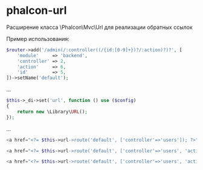 phalcon-url
===========

Расширение класса \Phalcon\Mvc\Url для реализации обратных ссылок

Пример использования:

```php
$router->add('/admin(/:controller((/{id:[0-9]+})?/:action)?)?', [
	'module'     => 'backend',
	'controller' => 2,
	'action'     => 6,
	'id'         => 5,
])->setName('default');
```

...

```php
$this->_di->set('url', function () use ($config)
{
	return new \Library\URL();
});
```

...

```php
<a href="<?= $this->url->route('default', ['controller'=>'users']); ?>"></a> // => /admin/users
```
```php
<a href="<?= $this->url->route('default', ['controller'=>'users', 'action'=>'list']); ?>"></a> // => /admin/users/list
```
```php
<a href="<?= $this->url->route('default', ['controller'=>'users', 'action'=>'edit', 'id'=>1]); ?>"></a> // => /admin/users/1/edit
```
